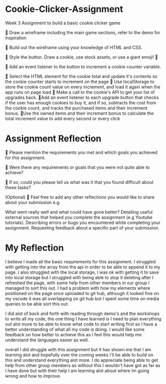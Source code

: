 # Cookie-Clicker-Assignment

Week 3 Assignment to build a basic cookie clicker game

🎯 Draw a wireframe including the main game sections, refer to the demo for inspiration

🎯 Build out the wireframe using your knowledge of HTML and CSS.

🎯 Style the button. Draw a cookie, use stock assets, or use a giant emoji! 🍪

🎯 Add an event listener to the button to increment a cookie counter variable.

<!-- 🏹 Add a CSS animation of some kind when you click the button -->

🎯 Select the HTML element for the cookie total and update it's contents so the cookie counter starts to increment on the page
🎯 Use localStorage to store the cookie count value on every increment, and load it again when the app runs on page load
🎯 Make a call to the cookie's API to get your list of upgrades back.
🎯Add an event listener to each upgrade button that checks if the user has enough cookies to buy it, and if so, subtracts the cost from the cookie count, and tracks the purchased items and their increment bonus.
🎯Use the owned items and their increment bonus to calculate the total increment value to add every second or every click

# Assignment Reflection

🎯 Please mention the requirements you met and which goals you achieved for this assignment.

🎯 Were there any requirements or goals that you were not quite able to achieve?

🎯 If so, could you please tell us what was it that you found difficult about these tasks?

(Optional)
🏹 Feel free to add any other reflections you would like to share about your submission e.g.

What went really well and what could have gone better?
Detailing useful external sources that helped you complete the assignment (e.g Youtube tutorials).
Describing errors or bugs you encountered while completing your assignment.
Requesting feedback about a specific part of your submission.

# My Reflection

I believe I made all the basic requirements for this assignment. I struggled with getting into the array from the api in order to be able to append it to my page. I also struggled with the local storage, I was ok with getting it to save into local storage but I struggled with being able to stop it deleting after I refreshed the page, with some help from other members in our group I managed to sort this out. I had a problem with how my elements where positioned on the page once uploaded to git hub, although it looked fine on my vscode it was all overlapping on git hub but I spent some time on media queries to be able sort this out.

I did alot of back and forth with reading through demo's and the workshops to write all my code, the one thing I have learned is I need to plan everything out alot more to be able to know what code to start writing first so I have a better understanding of what all my code is doing. I would like some feedback on how better to achieve this as I feel this would help me understand the languages easier as well.

overall I did struggle with this assignment but it has shown me that I am learning alot and hopefully over the coming weeks i'll be able to build on this and understand everything alot more. I do appreciate being able to get help from other group members as without this I wouldn't have got as far as I have done but with their help I am learning alot about where Im going wrong and how to improve.
